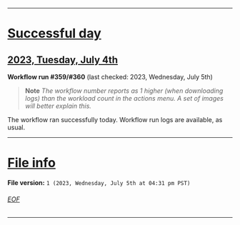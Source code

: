
***

# [Successful day](#Successful-day)

## [2023, Tuesday, July 4th](#2023-Tuesday-July-4th)

**Workflow run #359/#360** (last checked: 2023, Wednesday, July 5th)

> **Note** _The workflow number reports as 1 higher (when downloading logs) than the workload count in the actions menu. A set of images will better explain this._

The workflow ran successfully today. Workflow run logs are available, as usual.

***

# [File info](#File-info)

**File version:** `1 (2023, Wednesday, July 5th at 04:31 pm PST)`

###### [EOF](#EOF)

***
